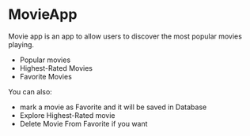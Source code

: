 # MovieApp

Movie app  is  an app to allow users to discover the most popular movies playing.
  - Popular movies
  - Highest-Rated Movies
  - Favorite Movies

You can also:
  - mark a movie as Favorite and it will be saved in Database
  - Explore Highest-Rated movie
  - Delete Movie From Favorite if you want
